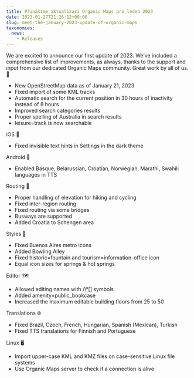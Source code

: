 ```yaml
---
title: Přinášíme aktualizaci Organic Maps pro leden 2023
date: 2023-01-27T21:26:12+00:00
slug: meet-the-january-2023-update-of-organic-maps
taxonomies:
  news:
    - Releases
---
```


We are excited to announce our first update of 2023. We’ve included a comprehensive list of improvements, as always, thanks to the support and input from our dedicated Organic Maps community. Great work by all of us. 🙏

- New OpenStreetMap data as of January 21, 2023
- Fixed import of some KML tracks
- Automatic search for the current position in 30 hours of inactivity instead of 8 hours
- Improved search categories results
- Proper spelling of Australia in search results
- leisure=track is now searchable

iOS 🍏

- Fixed invisible text hints in Settings in the dark theme

Android 🤖

- Enabled Basque, Belarussian, Croatian, Norwegian, Marathi, Swahili languages in TTS

Routing 🚗

- Proper handling of elevation for hiking and cycling
- Fixed inter-region routing
- Fixed routing via some bridges
- Busways are supported
- Added Croatia to Schengen area

Styles 🎨

- Fixed Buenos Aires metro icons
- Added Bowling Alley
- Fixed historic=fountain and tourism=information-office icon
- Equal icon sizes for springs & hot springs

Editor 🗺️

- Allowed editing names with /\\°\[\] symbols
- Added amenity=public\_bookcase
- Increased the maximum editable building floors from 25 to 50

Translations 🌐

- Fixed Brazil, Czech, French, Hungarian, Spanish (Mexican), Turkish
- Fixed TTS translations for Finnish and Portuguese

Linux 🖥️

- Import upper-case KML and KMZ files on case-sensitive Linux file systems
- Use Organic Maps server to check if a connection is alive
